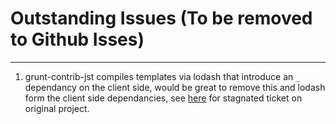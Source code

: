 # Outstanding Issues (To be removed to Github Isses)
---------------------------------------

1. grunt-contrib-jst compiles templates via lodash that introduce an `_` dependancy on the client side, would be great to remove this and lodash form the client side dependancies, see [here](https://github.com/gruntjs/grunt-contrib-jst/issues/23) for stagnated ticket on original project.
